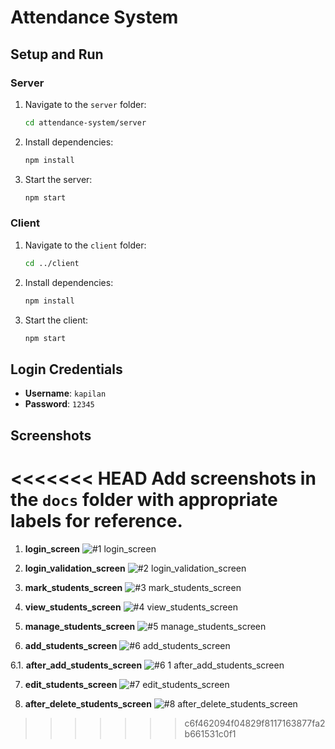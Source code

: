 # Attendance System

## Setup and Run

### Server
1. Navigate to the `server` folder:
    ```bash
    cd attendance-system/server
    ```

2. Install dependencies:
    ```bash
    npm install
    ```

3. Start the server:
    ```bash
    npm start
    ```

### Client
1. Navigate to the `client` folder:
    ```bash
    cd ../client
    ```

2. Install dependencies:
    ```bash
    npm install
    ```

3. Start the client:
    ```bash
    npm start
    ```

## Login Credentials

- **Username**: `kapilan`
- **Password**: `12345`

## Screenshots

<<<<<<< HEAD
Add screenshots in the `docs` folder with appropriate labels for reference.
=======
1. **login_screen**
![#1 login_screen](https://github.com/kapilansrikaran/attendance-system/assets/29796237/7d52636c-551f-496d-9c42-967a678ee8a6)

2. **login_validation_screen**
![#2 login_validation_screen](https://github.com/kapilansrikaran/attendance-system/assets/29796237/fa89434d-eccc-469b-b201-9b746ded6065)

3. **mark_students_screen**
![#3 mark_students_screen](https://github.com/kapilansrikaran/attendance-system/assets/29796237/b01aa3eb-2395-4ddd-881c-a8863689bbee)

4. **view_students_screen**
![#4 view_students_screen](https://github.com/kapilansrikaran/attendance-system/assets/29796237/c75b43fd-fc60-41c9-8568-be371a4b16cc)

5. **manage_students_screen**
![#5 manage_students_screen](https://github.com/kapilansrikaran/attendance-system/assets/29796237/b62771e1-769c-409d-93f9-3caa5e2e33fe)

6. **add_students_screen**
![#6 add_students_screen](https://github.com/kapilansrikaran/attendance-system/assets/29796237/d624c7c1-b255-40d9-b625-ff44ec426256)

6.1. **after_add_students_screen**
![#6 1 after_add_students_screen](https://github.com/kapilansrikaran/attendance-system/assets/29796237/7954e7be-c23f-4cf6-933b-7ece4552262f)

7. **edit_students_screen**
![#7 edit_students_screen](https://github.com/kapilansrikaran/attendance-system/assets/29796237/a74f094f-4d06-49ac-b66b-1e8429a52962)

8. **after_delete_students_screen**
![#8 after_delete_students_screen](https://github.com/kapilansrikaran/attendance-system/assets/29796237/5938ddcd-4f34-449c-93b9-c1568cc9a62a)

>>>>>>> c6f462094f04829f8117163877fa2b661531c0f1

